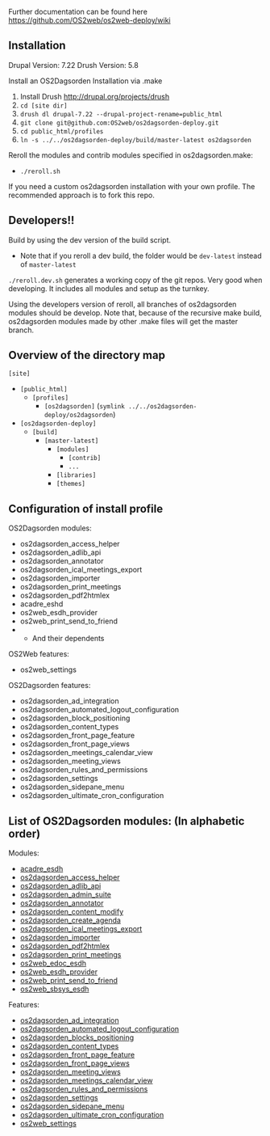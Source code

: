 Further documentation can be found here https://github.com/OS2web/os2web-deploy/wiki


Installation
---------------

Drupal Version: 7.22
Drush Version: 5.8

Install an OS2Dagsorden Installation via .make

1. Install Drush http://drupal.org/projects/drush
2. `cd [site dir]`
3. `drush dl drupal-7.22 --drupal-project-rename=public_html`
5. `git clone git@github.com:OS2web/os2dagsorden-deploy.git`
6. `cd public_html/profiles`
7. `ln -s ../../os2dagsorden-deploy/build/master-latest os2dagsorden`

Reroll the modules and contrib modules specified in os2dagsorden.make:
- `./reroll.sh`

If you need a custom os2dagsorden installation with your own profile. The recommended approach is to fork this repo.

Developers!!
---------------

Build by using the dev version of the build script.
  - Note that if you reroll a dev build, the folder would be `dev-latest` instead of `master-latest`

`./reroll.dev.sh` generates a working copy of the git repos. Very good when developing. It includes all modules and setup as the turnkey.

Using the developers version of reroll, all branches of os2dagsorden modules should be develop. Note that, because of the recursive make build, os2dagsorden modules made by other .make files will get the master branch.

Overview of the directory map
---------------

`[site]`
   - `[public_html]`
       - `[profiles]`
           - `[os2dagsorden]` (`symlink ../../os2dagsorden-deploy/os2dagsorden`)
   - `[os2dagsorden-deploy]`
       - `[build]`
           - `[master-latest]`
               - `[modules]`
                   - `[contrib]`
                   - `...`
               - `[libraries]`
               - `[themes]`


Configuration of install profile
---------------
OS2Dagsorden modules:
- os2dagsorden_access_helper
- os2dagsorden_adlib_api
- os2dagsorden_annotator
- os2dagsorden_ical_meetings_export
- os2dagsorden_importer
- os2dagsorden_print_meetings
- os2dagsorden_pdf2htmlex
- acadre_eshd
- os2web_esdh_provider
- os2web_print_send_to_friend
- - And their dependents

OS2Web features:
- os2web_settings

OS2Dagsorden features:
- os2dagsorden_ad_integration
- os2dagsorden_automated_logout_configuration
- os2dagsorden_block_positioning
- os2dagsorden_content_types
- os2dagsorden_front_page_feature
- os2dagsorden_front_page_views
- os2dagsorden_meetings_calendar_view
- os2dagsorden_meeting_views
- os2dagsorden_rules_and_permissions
- os2dagsorden_settings
- os2dagsorden_sidepane_menu
- os2dagsorden_ultimate_cron_configuration

List of OS2Dagsorden modules: (In alphabetic order)
---------------

Modules:
- [acadre_esdh](https://github.com/OS2web/os2dagsorden/tree/dev/acadre_esdh)
- [os2dagsorden_access_helper](https://github.com/OS2web/os2dagsorden/tree/dev/os2dagsorden_access_helper)
- [os2dagsorden_adlib_api](https://github.com/OS2web/os2dagsorden/tree/dev/os2dagsorden_adlib_api)
- [os2dagsorden_admin_suite](https://github.com/OS2web/os2dagsorden/tree/dev/os2dagsorden_admin_suite)
- [os2dagsorden_annotator](https://github.com/OS2web/os2dagsorden/tree/dev/os2dagsorden_annotator)
- [os2dagsorden_content_modify](https://github.com/OS2web/os2dagsorden/tree/dev/os2dagsorden_content_modify)
- [os2dagsorden_create_agenda](https://github.com/OS2web/os2dagsorden/tree/dev/os2dagsorden_create_agenda)
- [os2dagsorden_ical_meetings_export](https://github.com/OS2web/os2dagsorden/tree/dev/os2dagsorden_ical_meetings_export)
- [os2dagsorden_importer](https://github.com/OS2web/os2dagsorden/tree/dev/os2dagsorden_importer)
- [os2dagsorden_pdf2htmlex](https://github.com/OS2web/os2dagsorden/tree/dev/os2dagsorden_pdf2htmlex)
- [os2dagsorden_print_meetings](https://github.com/OS2web/os2dagsorden/tree/dev/os2dagsorden_print_meetings)
- [os2web_edoc_esdh](https://github.com/OS2web/os2dagsorden/tree/dev/os2web_edoc_esdh)
- [os2web_esdh_provider](https://github.com/OS2web/os2dagsorden/tree/dev/os2web_esdh_provider)
- [os2web_print_send_to_friend](https://github.com/OS2web/os2dagsorden/tree/dev/os2web_print_send_to_friend)
- [os2web_sbsys_esdh](https://github.com/OS2web/os2dagsorden/tree/dev/os2web_sbsys_esdh)

Features:
- [os2dagsorden_ad_integration](https://github.com/OS2web/os2dagsorden/tree/dev/features/os2dagsorden_ad_integration)
- [os2dagsorden_automated_logout_configuration](https://github.com/OS2web/os2dagsorden/tree/dev/features/os2dagsorden_automated_logout_configuration)
- [os2dagsorden_blocks_positioning](https://github.com/OS2web/os2dagsorden/tree/dev/features/os2dagsorden_blocks_positioning)
- [os2dagsorden_content_types](https://github.com/OS2web/os2dagsorden/tree/dev/features/os2dagsorden_content_types)
- [os2dagsorden_front_page_feature](https://github.com/OS2web/os2dagsorden/tree/dev/features/os2dagsorden_front_page_feature)
- [os2dagsorden_front_page_views](https://github.com/OS2web/os2dagsorden/tree/dev/features/os2dagsorden_front_page_views)
- [os2dagsorden_meeting_views](https://github.com/OS2web/os2dagsorden/tree/dev/features/os2dagsorden_meeting_views)
- [os2dagsorden_meetings_calendar_view](https://github.com/OS2web/os2dagsorden/tree/dev/features/os2dagsorden_meetings_calendar_view)
- [os2dagsorden_rules_and_permissions](https://github.com/OS2web/os2dagsorden/tree/dev/features/os2dagsorden_rules_and_permissions)
- [os2dagsorden_settings](https://github.com/OS2web/os2dagsorden/tree/dev/features/os2dagsorden_settings)
- [os2dagsorden_sidepane_menu](https://github.com/OS2web/os2dagsorden/tree/dev/features/os2dagsorden_sidepane_menu)
- [os2dagsorden_ultimate_cron_configuration](https://github.com/OS2web/os2dagsorden/tree/dev/features/os2dagsorden_ultimate_cron_configuration)
- [os2web_settings](https://github.com/OS2web/os2dagsorden/tree/dev/features/os2web_settings)
